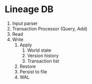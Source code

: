 # Lineage DB

1. Input parser
1. Transaction Processor (Query, Add)
1. Read
1. Write
    1. Apply
        1. World state
        1. Version history
        1. Transaction list
    1. Restore
    1. Persist to file
    1. WAL